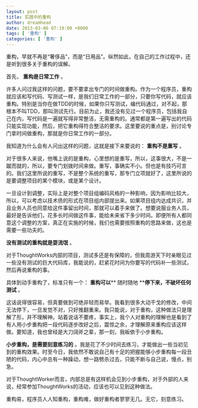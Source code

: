 ```yaml
---
layout: post
title: 实践中的重构
author: dreamhead
date: 2013-03-06 07:19:00 +0800
tags: [ '重构' ]
categories: [ '重构' ]
---
```


重构，早就不再是“奢侈品”，而是“日用品”。纵然如此，在自己的工作过程中，还是听到很多关于重构的误解。

首先， **重构是日常工作** 。

许多人问过我这样的问题，要不要拿出专门的时间做重构。作为一个程序员，重构就应该和写代码、写测试一样，是我们日常工作的一部分，只要你写代码，就应该重构。特别是当你在做TDD的时候，如果你只写测试，编代码通过，对不起，那根本不叫TDD，那叫测试先行。目前为止，我还没有见过一个程序员，包括我自己在内，写代码是一遍就写得非常整洁，无需重构的。通常都是第一遍写出的代码只能实现功能，然后，把它重构得符合整洁的要求。这里要说的重点是，别讨论专门拿时间做重构，那就是你日常工作的一部分。

我知道为什么会有人问出这样的问题，这就是接下来要说的： **重构不是重写** 。

对于很多人来说，他嘴上说的是重构，心里想的是重写，所以，这事很大，不是一蹴而就的，所以，要专门划拨时间来做。重写，事确实不小。但也是有技巧可言的。我们这里所说的重写，不是整个系统的重写，那专门立项就好了，这里所说的是要调整项目的某个模块，或是某个设计。

一旦设计到调整，实际上是对整个项目组编码风格的一种影响，因为影响比较大，所以，可以考虑以技术债的形式在项目组内部提出来。如果项目组内达成共识，并且业务人员也同意给这件事留出时间，那就可以着手来做了。想要说服业务人员，最好是告诉他们，花多长时间做这件事，能给未来省下多少时间。即便所有人都同意这个调整的方案，真正在实施的时候，我们也需要按照重构的思路来做，这也是需要一些功夫的。

**没有测试的重构就是耍流氓** 。

对于ThoughtWorks内部的项目，测试多还是有保障的，但我周游天下时亲眼见过一些没有测试的巨大代码库，我能说的，赶紧花时间为你要写的代码补一些测试，然后再说重构的事。

具体到动手重构了，标准只有一个： **重构可以**** 随时随地 ****停下来，不破坏任何测试** 。

这话说得很容易，但真要做到可绝非轻而易举。我看到很多大动干戈的修改，中间无法停下，一旦发觉不对，只好推翻重来。我只能说，对于重构，这种做法只是理解了形，并不理解神。站着说话不要疼，事实上，我个人对重构的理解也是看到了有人用小步重构把一段代码逐步改好之后，震惊之余，才理解原来重构应该这样做。要知道，我也曾经是大刀阔斧之辈，那一刻，我皈依于小步重构。

**小步重构，是需要刻意练习的** 。我是花了不少时间去练习，才能做出一些当初见到的重构效果。时至今日，我依然不敢说自己有十足的把握能够小步重构每一段丑陋的代码，内心中总有一种躁动，想一路劈杀过去，只能不断与自己说，慢点，别急。

对于ThoughtWorker而言，内部总是有这样机会见到小步重构，对于外部的人来说，经常参加ThoughtWorks的活动，应该也可以见到这种做法。

重构易，程序员人人知重构，重构难，做好重构者寥寥无几。无它，刻意练习。


